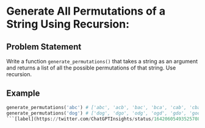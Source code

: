 # Generate All Permutations of a String Using Recursion:

## Problem Statement

Write a function ```generate_permutations()``` that takes a string as an argument and returns a list of all the possible permutations of that string. Use recursion.

## Example

```python
generate_permutations('abc') # ['abc', 'acb', 'bac', 'bca', 'cab', 'cba']
generate_permutations('dog') # ['dog', 'dgo', 'odg', 'ogd', 'gdo', 'god']
```[label](https://twitter.com/ChatGPTInsights/status/1642060549352570880/photo/1)